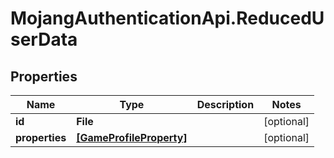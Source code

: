 # MojangAuthenticationApi.ReducedUserData

## Properties
Name | Type | Description | Notes
------------ | ------------- | ------------- | -------------
**id** | **File** |  | [optional] 
**properties** | [**[GameProfileProperty]**](GameProfileProperty.md) |  | [optional] 



